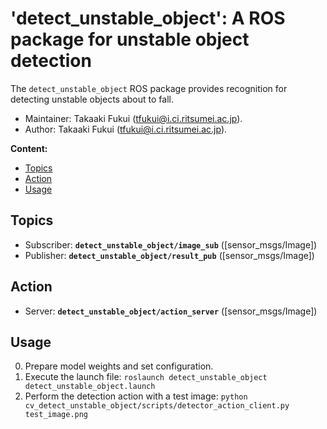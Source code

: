 # 'detect_unstable_object': A ROS package for unstable object detection

The `detect_unstable_object` ROS package provides recognition for detecting unstable objects about to fall.

*   Maintainer: Takaaki Fukui ([tfukui@i.ci.ritsumei.ac.jp](mailto:tfukui@i.ci.ritsumei.ac.jp)).
*   Author: Takaaki Fukui ([tfukui@i.ci.ritsumei.ac.jp](mailto:tfukui@i.ci.ritsumei.ac.jp)).

**Content:**

*   [Topics](#topics)
*   [Action](#action)
*   [Usage](#usage)

## Topics

*   Subscriber: **`detect_unstable_object/image_sub`** ([sensor_msgs/Image])
*   Publisher: **`detect_unstable_object/result_pub`** ([sensor_msgs/Image])

## Action

*   Server: **`detect_unstable_object/action_server`** ([sensor_msgs/Image])

## Usage

0.   Prepare model weights and set configuration.
1.   Execute the launch file: `roslaunch detect_unstable_object detect_unstable_object.launch`
2.   Perform the detection action with a test image: `python cv_detect_unstable_object/scripts/detector_action_client.py test_image.png`
